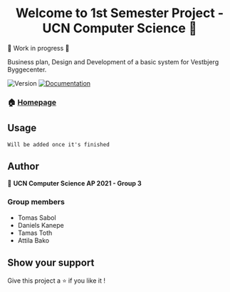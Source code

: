 <h1 align="center">Welcome to 1st Semester Project - UCN Computer Science 👋</h1>
<p>🚧 Work in progress 🚧</p>
<p>Business plan, Design and Development of a basic system for Vestbjerg Byggecenter.</p>
<p>
  <img alt="Version" src="https://img.shields.io/badge/version-1.0.0-blue.svg?cacheSeconds=2592000" />
  <a href="https://henkyfen.github.io/dmai0919-1SP/" target="_blank">
    <img alt="Documentation" src="https://img.shields.io/badge/documentation-yes-brightgreen.svg" />
  </a>  
</p>

### 🏠 [Homepage](https://github.com/tomassabol/UCN-semester1-project)

## Usage

```
Will be added once it's finished
```

## Author

👤 **UCN Computer Science AP 2021 - Group 3**


### Group members
* Tomas Sabol
* Daniels Kanepe
* Tamas Toth
* Attila Bako


## Show your support

Give this project a ⭐️ if you like it !
